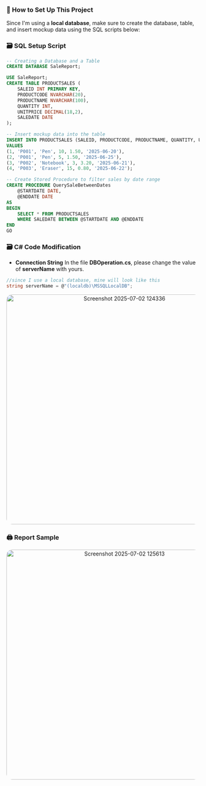 ### 🚀 How to Set Up This Project

Since I'm using a **local database**, make sure to create the database, table, and insert mockup data using the SQL scripts below:

### 🗃️ SQL Setup Script

```sql
-- Creating a Database and a Table
CREATE DATABASE SaleReport;

USE SaleReport;
CREATE TABLE PRODUCTSALES ( 
    SALEID INT PRIMARY KEY, 
    PRODUCTCODE NVARCHAR(20), 
    PRODUCTNAME NVARCHAR(100), 
    QUANTITY INT, 
    UNITPRICE DECIMAL(18,2), 
    SALEDATE DATE 
);

-- Insert mockup data into the table
INSERT INTO PRODUCTSALES (SALEID, PRODUCTCODE, PRODUCTNAME, QUANTITY, UNITPRICE, SALEDATE) 
VALUES 
(1, 'P001', 'Pen', 10, 1.50, '2025-06-20'), 
(2, 'P001', 'Pen', 5, 1.50, '2025-06-25'), 
(3, 'P002', 'Notebook', 3, 3.20, '2025-06-21'), 
(4, 'P003', 'Eraser', 15, 0.80, '2025-06-22');

-- Create Stored Procedure to filter sales by date range
CREATE PROCEDURE QuerySaleBetweenDates 
    @STARTDATE DATE, 
    @ENDDATE DATE
AS
BEGIN
    SELECT * FROM PRODUCTSALES 
    WHERE SALEDATE BETWEEN @STARTDATE AND @ENDDATE
END
GO
```
### 🗃️ C# Code Modification
-  **Connection String**
In the file **DBOperation.cs**, please change the value of **serverName** with yours.
```csharp
//since I use a local database, mine will look like this
string serverName = @"(localdb)\MSSQLLocalDB";
```
<p align="center">
  <img 
    src="https://github.com/user-attachments/assets/b487fe46-68a6-482a-a616-afbaf0c33554" 
    alt="Screenshot 2025-07-02 124336" 
    width="600" 
    style="border-radius: 15px;">
</p>

### 🖨️ Report Sample
<p align="center">
  <img 
    src="https://github.com/user-attachments/assets/4de7d710-7d20-48a6-a1e0-d381ae8f7848" 
    alt="Screenshot 2025-07-02 125613" 
    width="600" 
    style="border-radius: 15px;">
</p>
